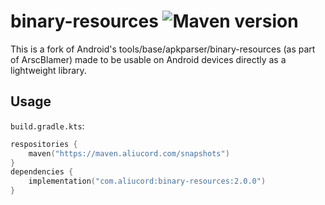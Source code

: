 # binary-resources ![Maven version](https://img.shields.io/maven-metadata/v?metadataUrl=https%3A%2F%2Fmaven.aliucord.com%2Fsnapshots%2Fcom%2Faliucord%2Fbinary-resources%2Fmaven-metadata.xml)

This is a fork of Android's tools/base/apkparser/binary-resources (as part of ArscBlamer)
made to be usable on Android devices directly as a lightweight library.

## Usage
`build.gradle.kts`:
```kt
respositories {
    maven("https://maven.aliucord.com/snapshots")
}
dependencies {
    implementation("com.aliucord:binary-resources:2.0.0")
}
```
